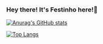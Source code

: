 
### Hey there! It's Festinho here!🖖




[![Anurag's GitHub stats](https://github-readme-stats.vercel.app/api?username=simonefesta&show_icons=true&theme=great-gatsby)](https://github.com/anuraghazra/github-readme-stats)


[![Top Langs](https://github-readme-stats.vercel.app/api/top-langs/?username=simonefesta&show_icons=true&theme=great-gatsby)](https://github.com/anuraghazra/github-readme-stats)
